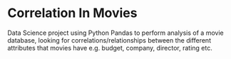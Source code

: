 # Correlation In Movies
Data Science project using Python Pandas to perform analysis of a movie database, looking for correlations/relationships between the different attributes that movies have e.g. budget, company, director, rating etc.